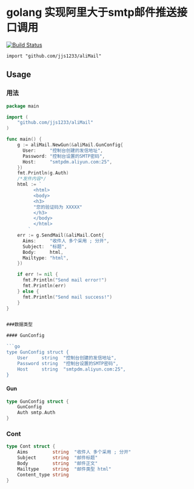 # golang 实现阿里大于smtp邮件推送接口调用

[![Build Status](https://api.travis-ci.org/jjs1233/aliMail.svg?branch=master)](https://travis-ci.org/jjs1233/aliMail)

    import "github.com/jjs1233/aliMail"

## Usage

### 用法

```go
package main

import (
    "github.com/jjs1233/aliMail"
)

func main() {
    g := aliMail.NewGun(&aliMail.GunConfig{
      User:     "控制台创建的发信地址",
      Password: "控制台设置的SMTP密码",
      Host:     "smtpdm.aliyun.com:25",
    })
    fmt.Println(g.Auth)
    /*发件内容*/
    html := `
          <html>
          <body>
          <h3>
          "您的验证码为 XXXXX"
          </h3>
          </body>
          </html>
        `
    err := g.SendMail(&aliMail.Cont{
      Aims:     "收件人 多个采用 ; 分开",
      Subject:  "标题",
      Body:     html,
      Mailtype: "html",
    })

    if err != nil {
      fmt.Println("Send mail error!")
      fmt.Println(err)
    } else {
      fmt.Println("Send mail success!")
    }
}


###数据类型

#### GunConfig

```go
type GunConfig struct {
	User     string  "控制台创建的发信地址",
	Password string  "控制台设置的SMTP密码",
	Host     string  "smtpdm.aliyun.com:25",
}

```


#### Gun

```go
type GunConfig struct {
	GunConfig 
	Auth smtp.Auth
}

```

### Cont
```go
type Cont struct {
	Aims         string  "收件人 多个采用 ; 分开"
	Subject      string  "邮件标题"
	Body         string  "邮件正文"
	Mailtype     string  "邮件类型 html"
	Content_type string
}
```
